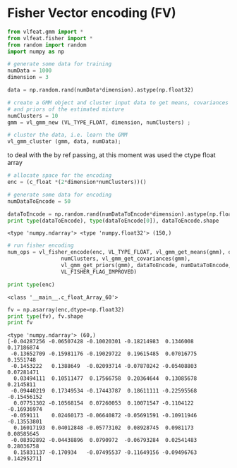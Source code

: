 
# Fisher Vector encoding (FV)


```python
from vlfeat.gmm import *
from vlfeat.fisher import *
from random import random
import numpy as np
```


```python
# generate some data for training
numData = 1000
dimension = 3

data = np.random.rand(numData*dimension).astype(np.float32)
```


```python
# create a GMM object and cluster input data to get means, covariances
# and priors of the estimated mixture
numClusters = 10
gmm = vl_gmm_new (VL_TYPE_FLOAT, dimension, numClusters) ;
```


```python
# cluster the data, i.e. learn the GMM
vl_gmm_cluster (gmm, data, numData);
```

to deal with the by ref passing, at this moment was used the ctype float array


```python
# allocate space for the encoding    
enc = (c_float *(2*dimension*numClusters))()
```


```python
# generate some data for encoding
numDataToEncode = 50

dataToEncode = np.random.rand(numDataToEncode*dimension).astype(np.float32)
print type(dataToEncode), type(dataToEncode[0]), dataToEncode.shape
```

    <type 'numpy.ndarray'> <type 'numpy.float32'> (150,)



```python
# run fisher encoding
num_ops = vl_fisher_encode(enc, VL_TYPE_FLOAT, vl_gmm_get_means(gmm), dimension, 
                 numClusters, vl_gmm_get_covariances(gmm), 
                 vl_gmm_get_priors(gmm), dataToEncode, numDataToEncode, 
                 VL_FISHER_FLAG_IMPROVED)
```


```python
print type(enc)
```

    <class '__main__.c_float_Array_60'>



```python
fv = np.asarray(enc,dtype=np.float32)
print type(fv), fv.shape
print fv
```

    <type 'numpy.ndarray'> (60,)
    [-0.04287256 -0.06507428 -0.10020301 -0.18214983  0.1346008   0.17186874
     -0.13652709 -0.15981176 -0.19029722  0.19615485  0.07016775  0.1551748
     -0.1453222   0.1388649  -0.02093714 -0.07870242 -0.05408803  0.07281471
      0.03494111  0.10511477  0.17566758  0.20364644  0.13085678  0.2145811
     -0.09440219  0.17349534 -0.17443787  0.18611111 -0.22595568 -0.15456152
      0.07751302 -0.10568154  0.07260053  0.10071547 -0.1104122  -0.16936974
     -0.059111    0.02460173 -0.06640872 -0.05691591 -0.10911946 -0.13553801
      0.16017193  0.04012848 -0.05773102  0.08928745  0.0981173   0.08585645
     -0.08392892 -0.04438896  0.0790972  -0.06793284  0.02541483  0.28036758
      0.15831137 -0.170934   -0.07495537 -0.11649156 -0.09496763  0.14295271]



```python

```
